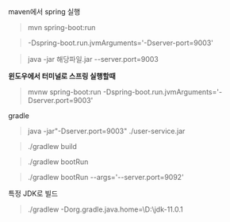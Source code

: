 maven에서 spring 실행

> mvn spring-boot:run

> -Dspring-boot.run.jvmArguments='-Dserver-port=9003'

> java -jar 해당파일.jar --server.port=9003

**윈도우에서 터미널로 스프링 실행할때**

> mvnw spring-boot:run -Dspring-boot.run.jvmArguments='-Dserver.port=9003'



gradle

> java -jar"-Dserver.port=9003" ./user-service.jar

> ./gradlew build

> ./gradlew bootRun

>  ./gradlew bootRun --args='--server.port=9092'


특정 JDK로 빌드
>  ./gradlew -Dorg.gradle.java.home=\\D:\\jdk-11.0.1
